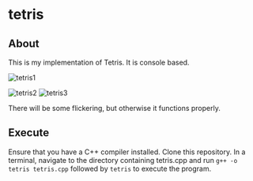 # tetris

## About
This is my implementation of Tetris. It is console based.  

![tetris1](https://dxaviud.github.io/images/tetris1.PNG)  

![tetris2](https://dxaviud.github.io/images/tetris2.PNG) 
![tetris3](https://dxaviud.github.io/images/tetris3.PNG)  

There will be some flickering, but otherwise it functions properly.

## Execute
Ensure that you have a C++ compiler installed. Clone this repository. In a terminal, navigate to the directory containing tetris.cpp and run `g++ -o tetris tetris.cpp` followed by `tetris` to execute the program.
